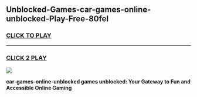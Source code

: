 
## Unblocked-Games-car-games-online-unblocked-Play-Free-80fel
<h3>
<a href="https://premium76.site?title=car-games-online-unblocked&ref=20A">CLICK TO PLAY</a></h3>
<hr>

<h3>
<a href="https://premium76.site?title=car-games-online-unblocked&ref=20A">CLICK 2 PLAY</a>
  
</h3>

<a href="https://premium76.site?title=car-games-online-unblocked&ref=20A"><img src="https://clearcache.store/games.png"></a>


**car-games-online-unblocked games unblocked: Your Gateway to Fun and Accessible Online Gaming**
